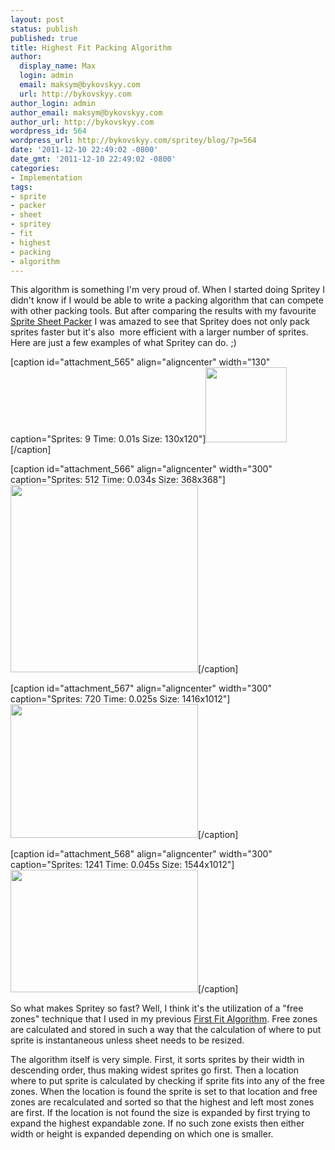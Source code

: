 ```yaml
---
layout: post
status: publish
published: true
title: Highest Fit Packing Algorithm
author:
  display_name: Max
  login: admin
  email: maksym@bykovskyy.com
  url: http://bykovskyy.com
author_login: admin
author_email: maksym@bykovskyy.com
author_url: http://bykovskyy.com
wordpress_id: 564
wordpress_url: http://bykovskyy.com/spritey/blog/?p=564
date: '2011-12-10 22:49:02 -0800'
date_gmt: '2011-12-10 22:49:02 -0800'
categories:
- Implementation
tags:
- sprite
- packer
- sheet
- spritey
- fit
- highest
- packing
- algorithm
---
```

<p>This algorithm is something I'm very proud of. When I started doing Spritey I didn't know if I would be able to write a packing algorithm that can compete with other packing tools. But after comparing the results with my favourite <a href="http://spritesheetpacker.codeplex.com/" target="_blank">Sprite Sheet Packer</a> I was amazed to see that Spritey does not only pack sprites faster but it's also  more efficient with a larger number of sprites. Here are just a few examples of what Spritey can do. ;)</p>
<p>[caption id="attachment_565" align="aligncenter" width="130" caption="Sprites: 9 Time: 0.01s Size: 130x120"]<a href="http://bykovskyy.com/spritey/blog/wp-content/uploads/2011/12/spritey_1.png"><img class="size-full wp-image-565   " title="spritey-1" src="http://bykovskyy.com/spritey/blog/wp-content/uploads/2011/12/spritey_1.png" alt="" width="130" height="120" /></a>[/caption]</p>
<p>[caption id="attachment_566" align="aligncenter" width="300" caption="Sprites: 512 Time: 0.034s Size: 368x368"]<a href="http://bykovskyy.com/spritey/blog/wp-content/uploads/2011/12/spritey_2.png"><img class="size-medium wp-image-566" title="spritey-2" src="http://bykovskyy.com/spritey/blog/wp-content/uploads/2011/12/spritey_2-300x300.png" alt="" width="300" height="300" /></a>[/caption]</p>
<p>[caption id="attachment_567" align="aligncenter" width="300" caption="Sprites: 720 Time: 0.025s Size: 1416x1012"]<a href="http://bykovskyy.com/spritey/blog/wp-content/uploads/2011/12/spritey_3.png"><img class="size-medium wp-image-567" title="spritey-3" src="http://bykovskyy.com/spritey/blog/wp-content/uploads/2011/12/spritey_3-300x214.png" alt="" width="300" height="214" /></a>[/caption]</p>
<p>[caption id="attachment_568" align="aligncenter" width="300" caption="Sprites: 1241 Time: 0.045s Size: 1544x1012"]<a href="http://bykovskyy.com/spritey/blog/wp-content/uploads/2011/12/spritey_4.png"><img class="size-medium wp-image-568" title="spritey-4" src="http://bykovskyy.com/spritey/blog/wp-content/uploads/2011/12/spritey_4-300x196.png" alt="" width="300" height="196" /></a>[/caption]</p>
<p>So what makes Spritey so fast? Well, I think it's the utilization of a "free zones" technique that I used in my previous <a href="http://bykovskyy.com/spritey/blog/2010/08/flow-strategy-vs-first-fit-strategy/" target="_self">First Fit Algorithm</a>. Free zones are calculated and stored in such a way that the calculation of where to put sprite is instantaneous unless sheet needs to be resized.</p>
<p>The algorithm itself is very simple. First, it sorts sprites by their width in descending order, thus making widest sprites go first. Then a location where to put sprite is calculated by checking if sprite fits into any of the free zones. When the location is found the sprite is set to that location and free zones are recalculated and sorted so that the highest and left most zones are first. If the location is not found the size is expanded by first trying to expand the highest expandable zone. If no such zone exists then either width or height is expanded depending on which one is smaller.</p>
